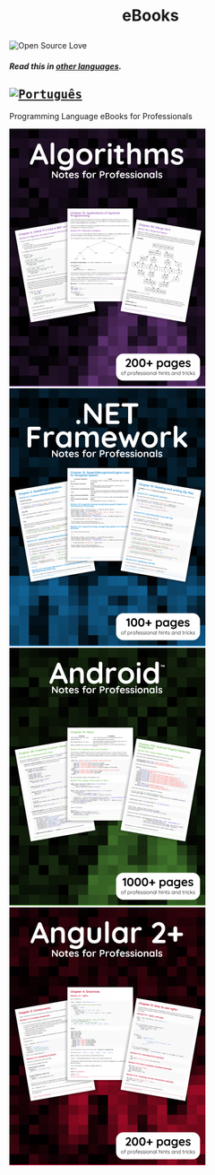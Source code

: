# <p align="center">eBooks</p>

![Open Source Love](https://firstcontributions.github.io/open-source-badges/badges/open-source-v1/open-source.svg)

#### _Read this in [other languages](translations/Translations.md)._
<kbd>[<img title="Português" alt="Português" src="https://cdn.staticaly.com/gh/hjnilsson/country-flags/master/svg/br.svg" width="22">](translations/README.pt_br.md)</kbd>
---

Programming Language eBooks for Professionals

<div>
<a href="AlgorithmsNotesForProfessionals.pdf"><img src="img/AlgorithmsNotesForProfessionals.png"></a>
<a href="DotNETFrameworkNotesForProfessionals.pdf"><img src="img/DotNETFrameworkNotesForProfessionals.png"></a>
<a href="AndroidNotesForProfessionals.pdf"><img src="img/AndroidNotesForProfessionals.png"></a>
<a href="Angular2NotesForProfessionals.pdf"><img src="img/Angular2NotesForProfessionals.png"></a>
</div>